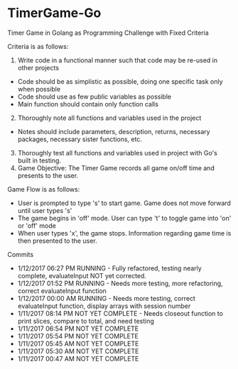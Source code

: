 # TimerGame-Go
Timer Game in Golang as Programming Challenge with Fixed Criteria

Criteria is as follows:

1.  Write code in a functional manner such that code may be re-used in other projects
  * Code should be as simplistic as possible, doing one specific task only when possible
  * Code should use as few public variables as possible
  * Main function should contain only function calls
2.  Thoroughly note all functions and variables used in the project
  * Notes should include parameters, description, returns, necessary packages, necessary sister functions, etc.
3.  Thoroughly test all functions and variables used in project with Go's built in testing.
4.  Game Objective: The Timer Game records all game on/off time and presents to the user.

Game Flow is as follows:
* User is prompted to type 's' to start game.  Game does not move forward until user types 's'
* The game begins in 'off' mode.  User can type 't' to toggle game into 'on' or 'off' mode
* When user types 'x', the game stops.  Information regarding game time is then presented to the user.

Commits
* 1/12/2017 06:27 PM RUNNING          - Fully refactored, testing nearly complete, evaluateInput NOT yet corrected.
* 1/12/2017 01:52 PM RUNNING          - Needs more testing, more refactoring, correct evaluateInput function
* 1/12/2017 00:00 AM RUNNING          - Needs more testing, correct evaluateInput function, display arrays with session number
* 1/11/2017 08:14 PM NOT YET COMPLETE - Needs closeout function to print slices, compare to total, and need testing
* 1/11/2017 06:54 PM NOT YET COMPLETE
* 1/11/2017 05:54 PM NOT YET COMPLETE
* 1/11/2017 05:45 AM NOT YET COMPLETE
* 1/11/2017 05:30 AM NOT YET COMPLETE
* 1/11/2017 00:47 AM NOT YET COMPLETE
